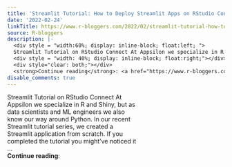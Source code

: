 ```yaml
---
title: 'Streamlit Tutorial: How to Deploy Streamlit Apps on RStudio Connect'
date: '2022-02-24'
linkTitle: https://www.r-bloggers.com/2022/02/streamlit-tutorial-how-to-deploy-streamlit-apps-on-rstudio-connect/
source: R-bloggers
description: |-
  <div style = "width:60%; display: inline-block; float:left; ">
  Streamlit Tutorial on RStudio Connect At Appsilon we specialize in R and Shiny, but as data scientists and ML engineers we also know our way around Python. In our recent Streamlit tutorial series, we created a Streamlit application from scratch. If you completed the tutorial you might’ve noticed it ...</div>
  <div style = "width: 40%; display: inline-block; float:right;"></div>
  <div style="clear: both;"></div>
  <strong>Continue reading</strong>: <a href="https://www.r-bloggers.com/2022/02/streamlit-tutorial-how-to-deploy-streamlit-apps- ...
disable_comments: true
---
```

<div style = "width:60%; display: inline-block; float:left; ">
Streamlit Tutorial on RStudio Connect At Appsilon we specialize in R and Shiny, but as data scientists and ML engineers we also know our way around Python. In our recent Streamlit tutorial series, we created a Streamlit application from scratch. If you completed the tutorial you might’ve noticed it ...</div>
<div style = "width: 40%; display: inline-block; float:right;"></div>
<div style="clear: both;"></div>
<strong>Continue reading</strong>: <a href="https://www.r-bloggers.com/2022/02/streamlit-tutorial-how-to-deploy-streamlit-apps- ...